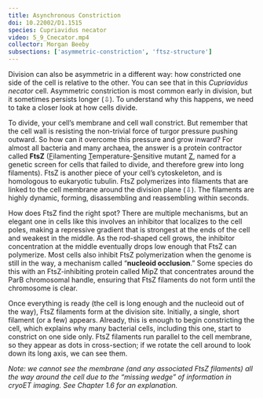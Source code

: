 ```yaml
---
title: Asynchronous Constriction
doi: 10.22002/D1.1515
species: Cupriavidus necator
video: 5_9_Cnecator.mp4
collector: Morgan Beeby
subsections: ['asymmetric-constriction', 'ftsz-structure']
---
```


Division can also be asymmetric in a different way: how constricted one side of the cell is relative to the other. You can see that in this *Cupriavidus necator* cell. Asymmetric constriction is most common early in division, but it sometimes persists longer (⇩). To understand why this happens, we need to take a closer look at how cells divide.

To divide, your cell’s membrane and cell wall constrict. But remember that the cell wall is resisting the non-trivial force of turgor pressure pushing outward. So how can it overcome this pressure and grow inward? For almost all bacteria and many archaea, the answer is a protein contractor called **FtsZ** (<u>F</u>ilamenting <u>T</u>emperature-<u>S</u>ensitive mutant <u>Z</u>, named for a genetic screen for cells that failed to divide, and therefore grew into long filaments). FtsZ is another piece of your cell’s cytoskeleton, and is homologous to eukaryotic tubulin. FtsZ polymerizes into filaments that are linked to the cell membrane around the division plane (⇩). The filaments are highly dynamic, forming, disassembling and reassembling within seconds.

How does FtsZ find the right spot? There are multiple mechanisms, but an elegant one in cells like this involves an inhibitor that localizes to the cell poles, making a repressive gradient that is strongest at the ends of the cell and weakest in the middle. As the rod-shaped cell grows, the inhibitor concentration at the middle eventually drops low enough that FtsZ can polymerize. Most cells also inhibit FtsZ polymerization when the genome is still in the way, a mechanism called “**nucleoid occlusion**.” Some species do this with an FtsZ-inhibiting protein called MipZ that concentrates around the ParB chromosomal handle, ensuring that FtsZ filaments do not form until the chromosome is clear.

Once everything is ready (the cell is long enough and the nucleoid out of the way), FtsZ filaments form at the division site. Initially, a single, short filament (or a few) appears. Already, this is enough to begin constricting the cell, which explains why many bacterial cells, including this one, start to constrict on one side only. FtsZ filaments run parallel to the cell membrane, so they appear as dots in cross-section; if we rotate the cell around to look down its long axis, we can see them.

*Note: we cannot see the membrane (and any associated FtsZ filaments) all the way around the cell due to the “missing wedge” of information in cryoET imaging. See Chapter 1.6 for an explanation.*

